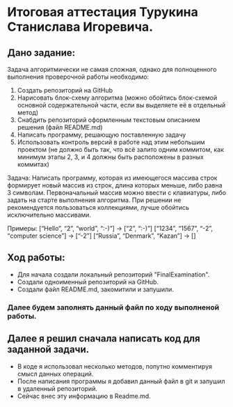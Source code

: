 #  Итоговая аттестация Турукина Станислава Игоревича.
## Дано задание:
Задача алгоритмически не самая сложная, однако для полноценного выполнения проверочной работы необходимо:

1. Создать репозиторий на GitHub
2. Нарисовать блок-схему алгоритма (можно обойтись блок-схемой основной содержательной части, если вы выделяете её в отдельный метод)
3. Снабдить репозиторий оформленным текстовым описанием решения (файл README.md)
4. Написать программу, решающую поставленную задачу
5. Использовать контроль версий в работе над этим небольшим проектом (не должно быть так, что всё залито одним коммитом, как минимум этапы 2, 3, и 4 должны быть расположены в разных коммитах)

Задача: Написать программу, которая из имеющегося массива строк формирует новый массив из строк, длина которых меньше, либо равна 3 символам. Первоначальный массив можно ввести с клавиатуры, либо задать на старте выполнения алгоритма. При решении не рекомендуется пользоваться коллекциями, лучше обойтись исключительно массивами.

Примеры:
[“Hello”, “2”, “world”, “:-)”] → [“2”, “:-)”]
[“1234”, “1567”, “-2”, “computer science”] → [“-2”]
[“Russia”, “Denmark”, “Kazan”] → []

## Ход работы:
- Для начала создали локальный репозиторий "FinalExamination".
- Создали одноименный репозиторий на GitHub.
- Создали файл README.md, закомитили и запушили.
### Далее будем заполнять данный файл по ходу выполненой работы. 

## Далее я решил сначала написать код для заданной задачи. 
- В коде я использовал несколько методов, попутно комментируя смысл данных операций.
- После написания программы я добавил данный файл в git и запушил в удаленный репозиторий.
- Сейчас внес эту информацию в Readme.md.  
 
